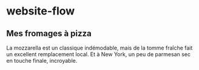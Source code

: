 # website-flow

## Mes fromages à pizza

La mozzarella est un classique indémodable, mais de la tomme fraîche fait un excellent remplacement local. Et à New York, un peu de parmesan sec en touche finale, incroyable.